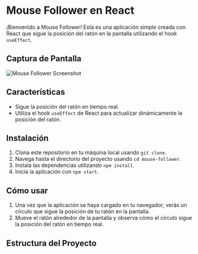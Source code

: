 # Mouse Follower en React

¡Bienvenido a Mouse Follower! Esta es una aplicación simple creada con React que sigue la posición del ratón en la pantalla utilizando el hook `useEffect`.

## Captura de Pantalla

![Mouse Follower Screenshot](public/screenshot.png)

## Características

- Sigue la posición del ratón en tiempo real.
- Utiliza el hook `useEffect` de React para actualizar dinámicamente la posición del ratón.

## Instalación

1. Clona este repositorio en tu máquina local usando `git clone`.
2. Navega hasta el directorio del proyecto usando `cd mouse-follower`.
3. Instala las dependencias utilizando `npm install`.
4. Inicia la aplicación con `npm start`.

## Cómo usar

1. Una vez que la aplicación se haya cargado en tu navegador, verás un círculo que sigue la posición de tu ratón en la pantalla.
2. Mueve el ratón alrededor de la pantalla y observa cómo el círculo sigue la posición del ratón en tiempo real.

## Estructura del Proyecto

